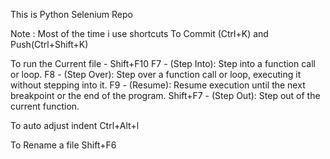 This is Python Selenium Repo

Note :
Most of the time i use shortcuts
To Commit (Ctrl+K) and Push(Ctrl+Shift+K)

To run the Current file - Shift+F10
F7 - (Step Into): Step into a function call or loop.
F8 - (Step Over): Step over a function call or loop, executing it without stepping into it.
F9 - (Resume): Resume execution until the next breakpoint or the end of the program.
Shift+F7 -  (Step Out): Step out of the current function.

To auto adjust indent
Ctrl+Alt+l

To Rename a file
Shift+F6